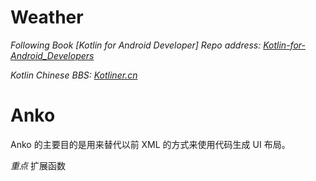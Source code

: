 # Weather

*Following Book [Kotlin for Android Developer]
Repo address: [Kotlin-for-Android_Developers](https://github.com/antoniolg/Kotlin-for-Android-Developers)*

*Kotlin Chinese BBS: [Kotliner.cn](https://kotliner.cn)*

# Anko

Anko 的主要目的是用来替代以前 XML 的方式来使用代码生成 UI 布局。

*重点* 扩展函数